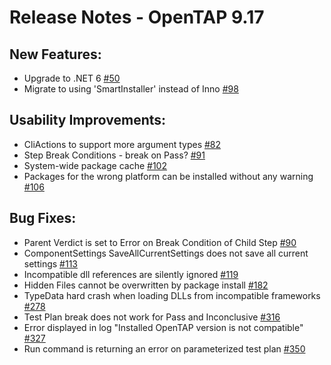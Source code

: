 Release Notes  - OpenTAP 9.17 
=============

New Features:
-------

- Upgrade to .NET 6 [#50](https://github.com/opentap/opentap/issues/50)
- Migrate to using 'SmartInstaller' instead of Inno [#98](https://github.com/opentap/opentap/issues/98)


Usability Improvements: 
-------

- CliActions to support more argument types [#82](https://github.com/opentap/opentap/issues/82)
- Step Break Conditions - break on Pass? [#91](https://github.com/opentap/opentap/issues/91)
- System-wide package cache [#102](https://github.com/opentap/opentap/issues/102)
- Packages for the wrong platform can be installed without any warning [#106](https://github.com/opentap/opentap/issues/106)


Bug Fixes: 
-------

- Parent Verdict is set to Error on Break Condition of Child Step [#90](https://github.com/opentap/opentap/issues/90)
- ComponentSettings SaveAllCurrentSettings does not save all current settings [#113](https://github.com/opentap/opentap/issues/113)
- Incompatible dll references are silently ignored [#119](https://github.com/opentap/opentap/issues/119)
- Hidden Files cannot be overwritten by package install [#182](https://github.com/opentap/opentap/issues/182)
- TypeData hard crash when loading DLLs from incompatible frameworks [#278](https://github.com/opentap/opentap/issues/278)
- Test Plan break does not work for Pass and Inconclusive [#316](https://github.com/opentap/opentap/issues/316)
- Error displayed in log "Installed OpenTAP version is not compatible" [#327](https://github.com/opentap/opentap/issues/327)
- Run command is returning an error on parameterized test plan [#350](https://github.com/opentap/opentap/issues/350)



